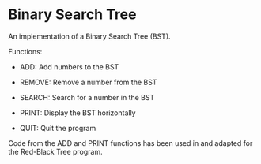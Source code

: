# Binary Search Tree

An implementation of a Binary Search Tree (BST). 

Functions:

- ADD: Add numbers to the BST

- REMOVE: Remove a number from the BST

- SEARCH: Search for a number in the BST

- PRINT: Display the BST horizontally

- QUIT: Quit the program

Code from the ADD and PRINT functions has been used in and adapted for the Red-Black Tree program. 
